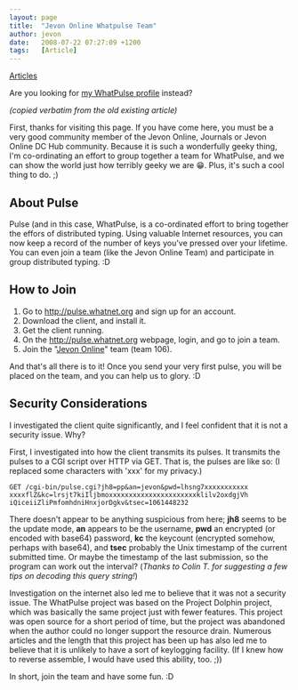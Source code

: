 ```yaml
---
layout: page
title:  "Jevon Online Whatpulse Team"
author: jevon
date:   2008-07-22 07:27:09 +1200
tags:   [Article]
---
```


[Articles](articles.md)

Are you looking for <a href="http://whatpulse.org/stats/users/1450/">my WhatPulse profile</a> instead?

_(copied verbatim from the old existing article)_

First, thanks for visiting this page. If you have come here, you must be a very good community member of the Jevon Online, Journals or Jevon Online DC Hub community. Because it is such a wonderfully geeky thing, I'm co-ordinating an effort to group together a team for WhatPulse, and we can show the world just how terribly geeky we are :grin:. Plus, it's such a cool thing to do. ;)

## About Pulse
Pulse (and in this case, WhatPulse, is a co-ordinated effort to bring together the effors of distributed typing. Using valuable Internet resources, you can now keep a record of the number of keys you've pressed over your lifetime. You can even join a team (like the Jevon Online Team) and participate in group distributed typing. :D

## How to Join
1. Go to http://pulse.whatnet.org and sign up for an account.
1. Download the client, and install it.
1. Get the client running.
1. On the http://pulse.whatnet.org webpage, login, and go to join a team.
1. Join the "<a href="http://whatpulse.org/stats/team.php?tid=106">Jevon Online</a>" team (team 106).

And that's all there is to it! Once you send your very first pulse, you will be placed on the team, and you can help us to glory. :D

## Security Considerations
I investigated the client quite significantly, and I feel confident that it is not a security issue. Why?

First, I investigated into how the client transmits its pulses. It transmits the pulses to a CGI script over HTTP via GET. That is, the pulses are like so: (I replaced some characters with 'xxx' for my privacy.)

```
GET /cgi-bin/pulse.cgi?jh8=pp&an=jevon&pwd=lhsng7xxxxxxxxxxx
xxxxflZ&kc=lrsjt7kiIljbmoxxxxxxxxxxxxxxxxxxxxxxklilv2oxdgjVh
iQiceiiZliPmfomhdniHnxjorDgkv&tsec=1061448232
```

There doesn't appear to be anything suspicious from here; **jh8** seems to be the update mode, **an** appears to be the username, **pwd** an encrypted (or encoded with base64) password, **kc** the keycount (encrypted somehow, perhaps with base64), and **tsec** probably the Unix timestamp of the current submitted time. Or maybe the timestamp of the last submission, so the program can work out the interval? (_Thanks to Colin T. for suggesting a few tips on decoding this query string!_)

Investigation on the internet also led me to believe that it was not a security issue. The WhatPulse project was based on the Project Dolphin project, which was basically the same project just with fewer features. This project was open source for a short period of time, but the project was abandoned when the author could no longer support the resource drain. Numerous articles and the length that this project has been up has also led me to believe that it is unlikely to have a sort of keylogging facility. (If I knew how to reverse assemble, I would have used this ability, too. ;))

In short, join the team and have some fun. :D
